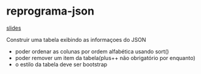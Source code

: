 # reprograma-json

[slides](https://docs.google.com/presentation/d/1OMTCwfqs9fUi82bn6Q8pLQC8S8n_0W3JtMBALkmg514/edit?usp=sharing)

Construir uma tabela exibindo as informaçoes do JSON
* poder ordenar as colunas por ordem alfabética usando sort()
* poder remover um item da tabela(plus++ não obrigatório por enquanto)
* o estilo da tabela deve ser bootstrap